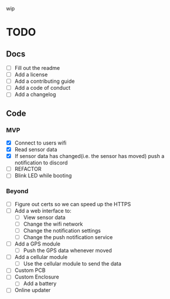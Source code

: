 wip

# TODO
## Docs
- [ ] Fill out the readme
- [ ] Add a license
- [ ] Add a contributing guide
- [ ] Add a code of conduct
- [ ] Add a changelog
## Code
### MVP
- [x] Connect to users wifi
- [x] Read sensor data
- [x] If sensor data has changed(i.e. the sensor has moved) push a notification to discord
- [ ] REFACTOR
- [ ] Blink LED while booting
### Beyond
- [ ] Figure out certs so we can speed up the HTTPS
- [ ] Add a web interface to:
    - [ ] View sensor data
    - [ ] Change the wifi network
    - [ ] Change the notification settings
    - [ ] Change the push notification service
- [ ] Add a GPS module
    - [ ] Push the GPS data whenever moved
- [ ] Add a cellular module
    - [ ] Use the cellular module to send the data
- [ ] Custom PCB
- [ ] Custom Enclosure
    - [ ] Add a battery
- [ ] Online updater

